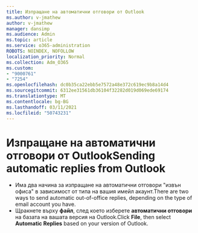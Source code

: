 ```yaml
---
title: Изпращане на автоматични отговори от Outlook
ms.author: v-jmathew
author: v-jmathew
manager: dansimp
ms.audience: Admin
ms.topic: article
ms.service: o365-administration
ROBOTS: NOINDEX, NOFOLLOW
localization_priority: Normal
ms.collection: Adm_O365
ms.custom:
- "9000761"
- "7254"
ms.openlocfilehash: dc0b35ca22ebb5e7572a48e372c619ec9b8a14d4
ms.sourcegitcommit: 6312ee31561db36104f32282d019d069ede69174
ms.translationtype: MT
ms.contentlocale: bg-BG
ms.lasthandoff: 03/11/2021
ms.locfileid: "50743231"
---
```

# <a name="sending-automatic-replies-from-outlook"></a><span data-ttu-id="a1e11-102">Изпращане на автоматични отговори от Outlook</span><span class="sxs-lookup"><span data-stu-id="a1e11-102">Sending automatic replies from Outlook</span></span>

- <span data-ttu-id="a1e11-103">Има два начина за изпращане на автоматични отговори "извън офиса" в зависимост от типа на вашия имейл акаунт.</span><span class="sxs-lookup"><span data-stu-id="a1e11-103">There are two ways to send automatic out-of-office replies, depending on the type of email account you have.</span></span>
- <span data-ttu-id="a1e11-104">Щракнете върху **файл**, след което изберете **автоматични отговори** на базата на вашата версия на Outlook.</span><span class="sxs-lookup"><span data-stu-id="a1e11-104">Click **File**, then select **Automatic Replies** based on your version of Outlook.</span></span>
